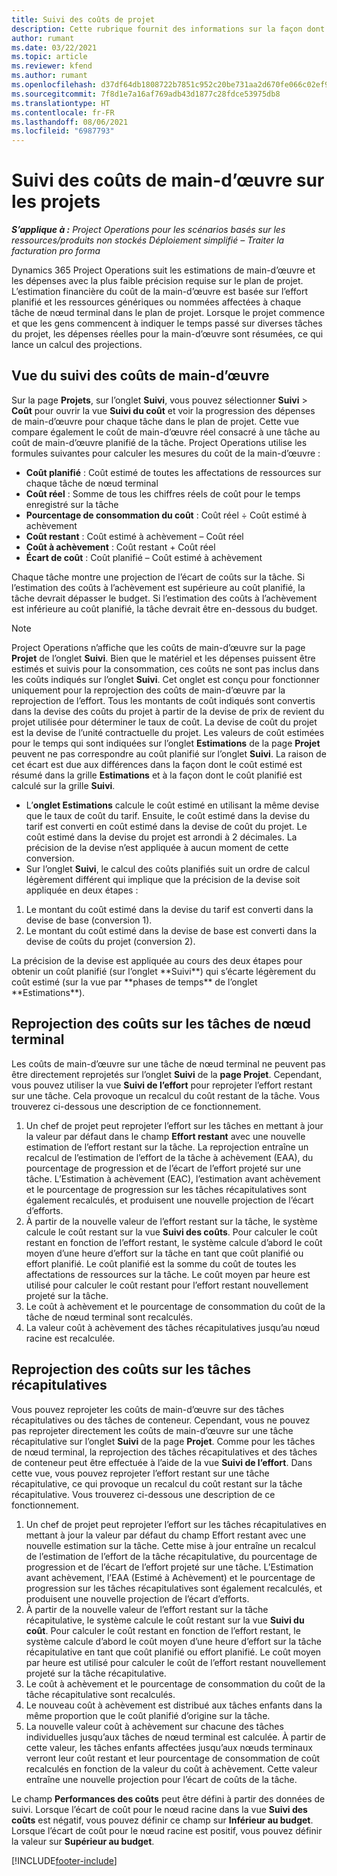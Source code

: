 ```yaml
---
title: Suivi des coûts de projet
description: Cette rubrique fournit des informations sur la façon dont Project Operations suit la progression par rapport aux coûts de main-d’œuvre et aux dépenses d’un projet.
author: rumant
ms.date: 03/22/2021
ms.topic: article
ms.reviewer: kfend
ms.author: rumant
ms.openlocfilehash: d37df64db1808722b7851c952c20be731aa2d670fe066c02ef90386712487407
ms.sourcegitcommit: 7f8d1e7a16af769adb43d1877c28fdce53975db8
ms.translationtype: HT
ms.contentlocale: fr-FR
ms.lasthandoff: 08/06/2021
ms.locfileid: "6987793"
---
```

# <a name="labor-cost-tracking-on-projects"></a>Suivi des coûts de main-d’œuvre sur les projets

_**S’applique à :** Project Operations pour les scénarios basés sur les ressources/produits non stockés Déploiement simplifié – Traiter la facturation pro forma_

Dynamics 365 Project Operations suit les estimations de main-d’œuvre et les dépenses avec la plus faible précision requise sur le plan de projet. L’estimation financière du coût de la main-d’œuvre est basée sur l’effort planifié et les ressources génériques ou nommées affectées à chaque tâche de nœud terminal dans le plan de projet. Lorsque le projet commence et que les gens commencent à indiquer le temps passé sur diverses tâches du projet, les dépenses réelles pour la main-d’œuvre sont résumées, ce qui lance un calcul des projections.

## <a name="labor-cost-tracking-view"></a>Vue du suivi des coûts de main-d’œuvre

Sur la page **Projets**, sur l’onglet **Suivi**, vous pouvez sélectionner **Suivi** > **Coût** pour ouvrir la vue **Suivi du coût** et voir la progression des dépenses de main-d’œuvre pour chaque tâche dans le plan de projet. Cette vue compare également le coût de main-d’œuvre réel consacré à une tâche au coût de main-d’œuvre planifié de la tâche. Project Operations utilise les formules suivantes pour calculer les mesures du coût de la main-d’œuvre :

- **Coût planifié** : Coût estimé de toutes les affectations de ressources sur chaque tâche de nœud terminal
- **Coût réel** : Somme de tous les chiffres réels de coût pour le temps enregistré sur la tâche
- **Pourcentage de consommation du coût** : Coût réel ÷ Coût estimé à achèvement
- **Coût restant** : Coût estimé à achèvement – Coût réel
- **Coût à achèvement** : Coût restant + Coût réel
- **Écart de coût** : Coût planifié – Coût estimé à achèvement

Chaque tâche montre une projection de l’écart de coûts sur la tâche. Si l’estimation des coûts à l’achèvement est supérieure au coût planifié, la tâche devrait dépasser le budget. Si l’estimation des coûts à l’achèvement est inférieure au coût planifié, la tâche devrait être en-dessous du budget.

>[!NOTE]
> Project Operations n’affiche que les coûts de main-d’œuvre sur la page **Projet** de l’onglet **Suivi**. Bien que le matériel et les dépenses puissent être estimés et suivis pour la consommation, ces coûts ne sont pas inclus dans les coûts indiqués sur l’onglet **Suivi**. Cet onglet est conçu pour fonctionner uniquement pour la reprojection des coûts de main-d’œuvre par la reprojection de l’effort.
Tous les montants de coût indiqués sont convertis dans la devise des coûts du projet à partir de la devise de prix de revient du projet utilisée pour déterminer le taux de coût. La devise de coût du projet est la devise de l’unité contractuelle du projet. Les valeurs de coût estimées pour le temps qui sont indiquées sur l’onglet **Estimations** de la page **Projet** peuvent ne pas correspondre au coût planifié sur l’onglet **Suivi**. La raison de cet écart est due aux différences dans la façon dont le coût estimé est résumé dans la grille **Estimations** et à la façon dont le coût planifié est calculé sur la grille **Suivi**. 
>
> - L’**onglet Estimations** calcule le coût estimé en utilisant la même devise que le taux de coût du tarif. Ensuite, le coût estimé dans la devise du tarif est converti en coût estimé dans la devise de coût du projet. Le coût estimé dans la devise du projet est arrondi à 2 décimales. La précision de la devise n’est appliquée à aucun moment de cette conversion. 
> - Sur l’onglet **Suivi**, le calcul des coûts planifiés suit un ordre de calcul légèrement différent qui implique que la précision de la devise soit appliquée en deux étapes : 
   ><ol>
   ><li>Le montant du coût estimé dans la devise du tarif est converti dans la devise de base (conversion 1).</li>
   ><li>Le montant du coût estimé dans la devise de base est converti dans la devise de coûts du projet (conversion 2). </li>
   ></ol>
   >La précision de la devise est appliquée au cours des deux étapes pour obtenir un coût planifié (sur l’onglet **Suivi**) qui s’écarte légèrement du coût estimé (sur la vue par **phases de temps** de l’onglet **Estimations**). 
   
## <a name="reprojecting-costs-on-leaf-node-tasks"></a>Reprojection des coûts sur les tâches de nœud terminal

Les coûts de main-d’œuvre sur une tâche de nœud terminal ne peuvent pas être directement reprojetés sur l’onglet **Suivi** de la **page Projet**. Cependant, vous pouvez utiliser la vue **Suivi de l’effort** pour reprojeter l’effort restant sur une tâche. Cela provoque un recalcul du coût restant de la tâche. Vous trouverez ci-dessous une description de ce fonctionnement.

1. Un chef de projet peut reprojeter l’effort sur les tâches en mettant à jour la valeur par défaut dans le champ **Effort restant** avec une nouvelle estimation de l’effort restant sur la tâche. La reprojection entraîne un recalcul de l’estimation de l’effort de la tâche à achèvement (EAA), du pourcentage de progression et de l’écart de l’effort projeté sur une tâche. L’Estimation à achèvement (EAC), l’estimation avant achèvement et le pourcentage de progression sur les tâches récapitulatives sont également recalculés, et produisent une nouvelle projection de l’écart d’efforts.
2. À partir de la nouvelle valeur de l’effort restant sur la tâche, le système calcule le coût restant sur la vue **Suivi des coûts**. Pour calculer le coût restant en fonction de l’effort restant, le système calcule d’abord le coût moyen d’une heure d’effort sur la tâche en tant que coût planifié ou effort planifié. Le coût planifié est la somme du coût de toutes les affectations de ressources sur la tâche. Le coût moyen par heure est utilisé pour calculer le coût restant pour l’effort restant nouvellement projeté sur la tâche.
3. Le coût à achèvement et le pourcentage de consommation du coût de la tâche de nœud terminal sont recalculés.
4. La valeur coût à achèvement des tâches récapitulatives jusqu’au nœud racine est recalculée.

## <a name="reprojecting-costs-on-summary-tasks"></a>Reprojection des coûts sur les tâches récapitulatives

Vous pouvez reprojeter les coûts de main-d’œuvre sur des tâches récapitulatives ou des tâches de conteneur. Cependant, vous ne pouvez pas reprojeter directement les coûts de main-d’œuvre sur une tâche récapitulative sur l’onglet **Suivi** de la page **Projet**. Comme pour les tâches de nœud terminal, la reprojection des tâches récapitulatives et des tâches de conteneur peut être effectuée à l’aide de la vue **Suivi de l’effort**. Dans cette vue, vous pouvez reprojeter l’effort restant sur une tâche récapitulative, ce qui provoque un recalcul du coût restant sur la tâche récapitulative. Vous trouverez ci-dessous une description de ce fonctionnement.

1. Un chef de projet peut reprojeter l’effort sur les tâches récapitulatives en mettant à jour la valeur par défaut du champ Effort restant avec une nouvelle estimation sur la tâche. Cette mise à jour entraîne un recalcul de l’estimation de l’effort de la tâche récapitulative, du pourcentage de progression et de l’écart de l’effort projeté sur une tâche. L’Estimation avant achèvement, l’EAA (Estimé à Achèvement) et le pourcentage de progression sur les tâches récapitulatives sont également recalculés, et produisent une nouvelle projection de l’écart d’efforts.
2. À partir de la nouvelle valeur de l’effort restant sur la tâche récapitulative, le système calcule le coût restant sur la vue **Suivi du coût**. Pour calculer le coût restant en fonction de l’effort restant, le système calcule d’abord le coût moyen d’une heure d’effort sur la tâche récapitulative en tant que coût planifié ou effort planifié. Le coût moyen par heure est utilisé pour calculer le coût de l’effort restant nouvellement projeté sur la tâche récapitulative.
3. Le coût à achèvement et le pourcentage de consommation du coût de la tâche récapitulative sont recalculés.
4. Le nouveau coût à achèvement est distribué aux tâches enfants dans la même proportion que le coût planifié d’origine sur la tâche.
5. La nouvelle valeur coût à achèvement sur chacune des tâches individuelles jusqu’aux tâches de nœud terminal est calculée. À partir de cette valeur, les tâches enfants affectées jusqu’aux nœuds terminaux verront leur coût restant et leur pourcentage de consommation de coût recalculés en fonction de la valeur du coût à achèvement. Cette valeur entraîne une nouvelle projection pour l’écart de coûts de la tâche. 


Le champ **Performances des coûts** peut être défini à partir des données de suivi. Lorsque l’écart de coût pour le nœud racine dans la vue **Suivi des coûts** est négatif, vous pouvez définir ce champ sur **Inférieur au budget**. Lorsque l’écart de coût pour le nœud racine est positif, vous pouvez définir la valeur sur **Supérieur au budget**.


[!INCLUDE[footer-include](../includes/footer-banner.md)]
